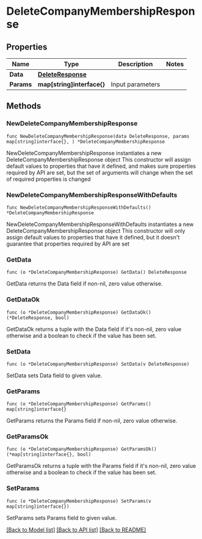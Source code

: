 # DeleteCompanyMembershipResponse

## Properties

Name | Type | Description | Notes
------------ | ------------- | ------------- | -------------
**Data** | [**DeleteResponse**](DeleteResponse.md) |  | 
**Params** | **map[string]interface{}** | Input parameters | 

## Methods

### NewDeleteCompanyMembershipResponse

`func NewDeleteCompanyMembershipResponse(data DeleteResponse, params map[string]interface{}, ) *DeleteCompanyMembershipResponse`

NewDeleteCompanyMembershipResponse instantiates a new DeleteCompanyMembershipResponse object
This constructor will assign default values to properties that have it defined,
and makes sure properties required by API are set, but the set of arguments
will change when the set of required properties is changed

### NewDeleteCompanyMembershipResponseWithDefaults

`func NewDeleteCompanyMembershipResponseWithDefaults() *DeleteCompanyMembershipResponse`

NewDeleteCompanyMembershipResponseWithDefaults instantiates a new DeleteCompanyMembershipResponse object
This constructor will only assign default values to properties that have it defined,
but it doesn't guarantee that properties required by API are set

### GetData

`func (o *DeleteCompanyMembershipResponse) GetData() DeleteResponse`

GetData returns the Data field if non-nil, zero value otherwise.

### GetDataOk

`func (o *DeleteCompanyMembershipResponse) GetDataOk() (*DeleteResponse, bool)`

GetDataOk returns a tuple with the Data field if it's non-nil, zero value otherwise
and a boolean to check if the value has been set.

### SetData

`func (o *DeleteCompanyMembershipResponse) SetData(v DeleteResponse)`

SetData sets Data field to given value.


### GetParams

`func (o *DeleteCompanyMembershipResponse) GetParams() map[string]interface{}`

GetParams returns the Params field if non-nil, zero value otherwise.

### GetParamsOk

`func (o *DeleteCompanyMembershipResponse) GetParamsOk() (*map[string]interface{}, bool)`

GetParamsOk returns a tuple with the Params field if it's non-nil, zero value otherwise
and a boolean to check if the value has been set.

### SetParams

`func (o *DeleteCompanyMembershipResponse) SetParams(v map[string]interface{})`

SetParams sets Params field to given value.



[[Back to Model list]](../README.md#documentation-for-models) [[Back to API list]](../README.md#documentation-for-api-endpoints) [[Back to README]](../README.md)


